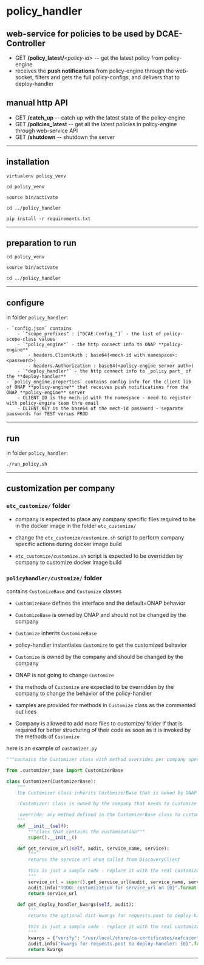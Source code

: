 # policy_handler

## web-service for policies to be used by DCAE-Controller

- GET **/policy\_latest/***\<policy-id>* -- get the latest policy from policy-engine
- receives the **push notifications** from policy-engine through the web-socket, filters and gets the full policy-configs, and delivers that to deploy-handler

## manual http API

- GET **/catch_up** -- catch up with the latest state of the policy-engine
- GET **/policies_latest** -- get all the latest policies in policy-engine through web-service API
- GET **/shutdown** -- shutdown the server

----------

## installation

`virtualenv policy_venv`

`cd policy_venv`

`source bin/activate`

`cd ../policy_handler`

`pip install -r requirements.txt`

----------

## preparation to run

`cd policy_venv`

`source bin/activate`

`cd ../policy_handler`

----------

## configure

in folder `policy_handler`:

    - `config.json` contains
        - `"scope_prefixes" : ["DCAE.Config_"]` - the list of policy-scope-class values
        - `"policy_engine"` - the http connect info to ONAP **policy-engine**
            - headers.ClientAuth : base64(<mech-id with namespace>:<password>)
            - headers.Authorization : base64(<policy-engine server auth>)
        - `"deploy_handler"` - the http connect info to _policy part_ of the **deploy-handler**
    - `policy_engine.properties` contains config info for the client lib of ONAP **policy-engine** that receives push notifications from the ONAP **policy-engine** server
        - CLIENT_ID is the mech-id with the namespace - need to register with policy-engine team thru email
        - CLIENT_KEY is the base64 of the mech-id password - separate passwords for TEST versus PROD

----------

## run

in folder `policy_handler`:

`./run_policy.sh`

----------

## customization per company

### ```etc_customize/``` folder

- company is expected to place any company specific files required to be in the docker image in the folder ```etc_customize/```

- change the ```etc_customize/customize.sh``` script to perform company specific actions during docker image build

- ```etc_customize/customize.sh``` script is expected to be overridden by company to customize docker image build

### ```policyhandler/customize/``` folder

contains ```CustomizeBase``` and ```Customize``` classes

- ```CustomizeBase``` defines the interface and the default=ONAP behavior

- ```CustomizeBase``` is owned by ONAP and should not be changed by the company

- ```Customize``` inherits ```CustomizeBase```

- policy-handler instantiates ```Customize``` to get the customized behavior

- ```Customize``` is owned by the company and should be changed by the company
- ONAP is not going to change ```Customize```

- the methods of ```Customize``` are expected to be overridden by the company to change the behavior of the policy-handler

- samples are provided for methods in ```Customize``` class as the commented out lines

- Company is allowed to add more files to customize/ folder if that is required for better structuring of their code as soon as it is invoked by the methods of ```Customize```

here is an example of ```customizer.py```

```python
"""contains the Customizer class with method overrides per company specification"""

from .customizer_base import CustomizerBase

class Customizer(CustomizerBase):
    """
    the Customizer class inherits CustomizerBase that is owned by ONAP

    :Customizer: class is owned by the company that needs to customize the policy-handler

    :override: any method defined in the CustomizerBase class to customize the behavior of the policy-handler
    """
    def __init__(self):
        """class that contains the customization"""
        super().__init__()

    def get_service_url(self, audit, service_name, service):
        """
        returns the service url when called from DiscoveryClient

        this is just a sample code - replace it with the real customization
        """
        service_url = super().get_service_url(audit, service_name, service)
        audit.info("TODO: customization for service_url on {0}".format(service_name))
        return service_url

    def get_deploy_handler_kwargs(self, audit):
        """
        returns the optional dict-kwargs for requests.post to deploy-handler

        this is just a sample code - replace it with the real customization
        """
        kwargs = {"verify": "/usr/local/share/ca-certificates/aafcacert.crt"}
        audit.info("kwargs for requests.post to deploy-handler: {0}".format(json.dumps(kwargs)))
        return kwargs

```

----------
